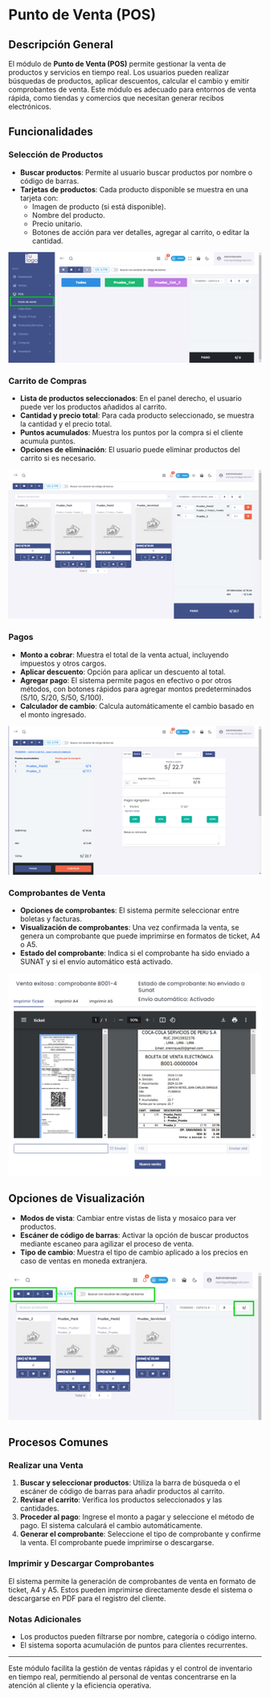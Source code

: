 # Punto de Venta (POS)

## Descripción General
El módulo de **Punto de Venta (POS)** permite gestionar la venta de productos y servicios en tiempo real. Los usuarios pueden realizar búsquedas de productos, aplicar descuentos, calcular el cambio y emitir comprobantes de venta. Este módulo es adecuado para entornos de venta rápida, como tiendas y comercios que necesitan generar recibos electrónicos.

## Funcionalidades

### Selección de Productos
- **Buscar productos**: Permite al usuario buscar productos por nombre o código de barras.
- **Tarjetas de productos**: Cada producto disponible se muestra en una tarjeta con:
  - Imagen de producto (si está disponible).
  - Nombre del producto.
  - Precio unitario.
  - Botones de acción para ver detalles, agregar al carrito, o editar la cantidad.

![Captura de productos en el POS](img/punto_de_venta_productos.jpg)

### Carrito de Compras
- **Lista de productos seleccionados**: En el panel derecho, el usuario puede ver los productos añadidos al carrito.
- **Cantidad y precio total**: Para cada producto seleccionado, se muestra la cantidad y el precio total.
- **Puntos acumulados**: Muestra los puntos por la compra si el cliente acumula puntos.
- **Opciones de eliminación**: El usuario puede eliminar productos del carrito si es necesario.

![Carrito de compras](img/punto_de_venta_carrito.jpg)

### Pagos
- **Monto a cobrar**: Muestra el total de la venta actual, incluyendo impuestos y otros cargos.
- **Aplicar descuento**: Opción para aplicar un descuento al total.
- **Agregar pago**: El sistema permite pagos en efectivo o por otros métodos, con botones rápidos para agregar montos predeterminados (S/10, S/20, S/50, S/100).
- **Calculador de cambio**: Calcula automáticamente el cambio basado en el monto ingresado.

![Sección de pagos](img/punto_de_venta_pago.jpg)

### Comprobantes de Venta
- **Opciones de comprobantes**: El sistema permite seleccionar entre boletas y facturas.
- **Visualización de comprobantes**: Una vez confirmada la venta, se genera un comprobante que puede imprimirse en formatos de ticket, A4 o A5.
- **Estado del comprobante**: Indica si el comprobante ha sido enviado a SUNAT y si el envío automático está activado.

![Vista previa de comprobante](img/punto_de_venta_comprobante.jpg)

## Opciones de Visualización
- **Modos de vista**: Cambiar entre vistas de lista y mosaico para ver productos.
- **Escáner de código de barras**: Activar la opción de buscar productos mediante escaneo para agilizar el proceso de venta.
- **Tipo de cambio**: Muestra el tipo de cambio aplicado a los precios en caso de ventas en moneda extranjera.

![Opciones de visualización](img/punto_de_venta_vista.jpg)

## Procesos Comunes

### Realizar una Venta
1. **Buscar y seleccionar productos**: Utiliza la barra de búsqueda o el escáner de código de barras para añadir productos al carrito.
2. **Revisar el carrito**: Verifica los productos seleccionados y las cantidades.
3. **Proceder al pago**: Ingrese el monto a pagar y seleccione el método de pago. El sistema calculará el cambio automáticamente.
4. **Generar el comprobante**: Seleccione el tipo de comprobante y confirme la venta. El comprobante puede imprimirse o descargarse.

### Imprimir y Descargar Comprobantes
El sistema permite la generación de comprobantes de venta en formato de ticket, A4 y A5. Estos pueden imprimirse directamente desde el sistema o descargarse en PDF para el registro del cliente.

### Notas Adicionales
- Los productos pueden filtrarse por nombre, categoría o código interno.
- El sistema soporta acumulación de puntos para clientes recurrentes.

---

Este módulo facilita la gestión de ventas rápidas y el control de inventario en tiempo real, permitiendo al personal de ventas concentrarse en la atención al cliente y la eficiencia operativa.
